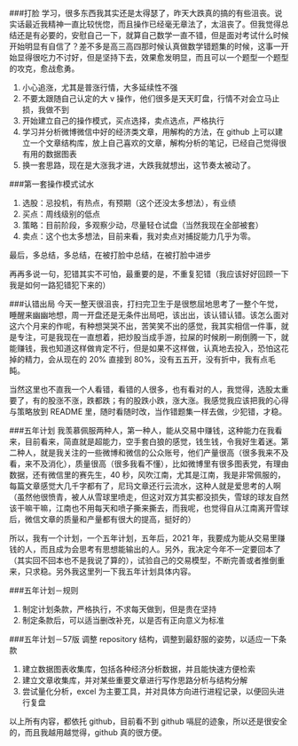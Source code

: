 ###打脸
学习，很多东西我其实还是太得瑟了，昨天大跌真的搞的有些沮丧。说实话最近我精神一直比较恍惚，而且操作已经毫无章法了，太沮丧了。但我觉得总结还是有必要的，安慰自己一下，就算自己数学一直不错，但是面对考试什么时候开始明显有自信了？差不多是高三高四那时候认真做数学错题集的时候，这事一开始显得很吃力不讨好，但是坚持下去，效果愈发明显，而且可以一个题型一个题型的攻克，愈战愈勇。

1. 小心追涨，尤其是普涨行情，大多延续性不强
2. 不要太跟随自己认定的大 v 操作，他们很多是天天盯盘，行情不对会立马止损，我做不到
3. 开始建立自己的操作模式，买点选择，卖点选点，严格执行
4. 学习并分析微博微信中好的经济类文章，用解构的方法，在 github 上可以建立一个文章结构库，放上自己喜欢的文章，解构分析的笔记，已经自己觉得很有用的数据图表
5. 换一套思路，现在是大涨我才进，大跌我就想出，这节奏太被动了。

###第一套操作模式试水

1. 选股：忌投机，有热点，有预期（这个还没太多想法），有业绩
2. 买点：周线级别的低点
3. 策略：目前阶段，多观察少动，尽量轻仓试盘（当然我现在全部被套）
4. 卖点：这个也太多想法，目前来看，我对卖点对捕捉能力几乎为零。

最后，多总结，多总结，在被打脸中总结，在被打脸中进步

再再多说一句，犯错其实不可怕，最重要的是，不重复犯错（我应该好好回顾一下我是如何一路犯错犯下来的）

###认错出局
今天一整天很沮丧，打扫完卫生于是很憋屈地思考了一整个午觉，睡醒来幽幽地想，周一开盘还是无条件出局吧，该出出，该认错认错。该怎么面对这六个月来的作呢，有种想哭哭不出，苦笑笑不出的感觉，我其实相信一件事，就是专注，可是我现在一直想着，把炒股当成手游，拉屎的时候刷一刷倒腾一下，就能赚钱，我也知道这样做肯定不行，但是如果不这样做，认真地去投入，恐怕这花掉的精力，会从现在的 20% 直接到 80%，没有五五开，没有折中，我有点毛盹。

当然这里也不直我一个人看错，看错的人很多，也有看对的人，我觉得，选股太重要了，有的股涨不涨，跌都跌；有的股跌小跌，涨大涨。我感觉我应该把我的心得与策略放到 README 里，随时看随时改，当作错题集一样去做，少犯错，才稳。

###五年计划
我羡慕佩服两种人，第一种人，能从交易中赚钱，这种能力在我看来，目前看来，简直就是超能力，空手套白狼的感觉，钱生钱，令我好生着迷。第二种人，就是我关注的一些微博和微信的公众账号，他们产量很高（很多我来不及看，来不及消化），质量很高（很多我看不懂），比如微博里有很多图表党，有理由数据，还有微信里的赛先生，40 秒，风吹江南，尤其是江南，我是非常佩服的，每篇文章感觉大几千字都有了，尼玛文章还行云流水，这种人就是爱思考的人啊（虽然他很愤青，被人从雪球里喷走，但这对双方其实都没损失，雪球的球友自然该干嘛干嘛，江南也不用每天和喷子撕来撕去，而我呢，也觉得自从江南离开雪球后，微信文章的质量和产量都有很大的提高，挺好的）

所以，我有一个计划，一个五年计划，五年后，2021 年，我要成为能从交易里赚钱的人，而且成为会思考有思想能输出的人。另外，我决定今年不一定要回本了（其实回不回本也不是我说了算的），试验自己的交易模型，不断完善或者推倒重来，只求稳。另外我这里列一下我五年计划具体内容。

###五年计划－规则

1. 制定计划条款，严格执行，不求每天做到，但是贵在坚持
2. 制定条款后，可以适当删改补充，以是否有正向意义为标准

###五年计划－57版
调整 repository 结构，调整到最舒服的姿势，以适应一下条款

1. 建立数据图表收集库，包括各种经济分析数据，并且能快速方便检索
2. 建立文章收集库，并对某些重要文章进行写作思路分析与结构分解
3. 尝试量化分析，excel 为主要工具，并对具体方向进行进程记录，以便回头进行复盘

以上所有内容，都依托 github，目前看不到 github 嗝屁的迹象，所以还是很安全的，而且我越用越觉得，github 真的很方便。